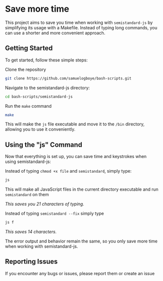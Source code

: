 # Save more time

This project aims to save you time when working with `semistandard-js` by simplifying its usage with a Makefile. Instead of typing long commands, you can use a shorter and more convenient approach.

## Getting Started

To get started, follow these simple steps:

Clone the repository

```bash
git clone https://github.com/samuelogboye/bash-scripts.git
```

Navigate to the semistandard-js directory:

```bash
cd bash-scripts/semistandard-js
```

Run the `make` command
```bash
make
```

This will make the `js` file executable and move it to the `/bin` directory, allowing you to use it conveniently.


## Using the "js" Command

Now that everything is set up, you can save time and keystrokes when using semistandard-js:

Instead of typing `chmod +x file` and `semistandard`, simply type:

```bash
js
```
This will make all JavaScript files in the current directory executable and run `semistandard` on them

*This saves you 21 characters of typing.*


Instead of typing `semistandard --fix` simply type

```bash
js f
```

*This saves 14 characters.*


The error output and behavior remain the same, so you only save more time when working with semistandard-js.


## Reporting Issues

If you encounter any bugs or issues, please report them or create an issue
